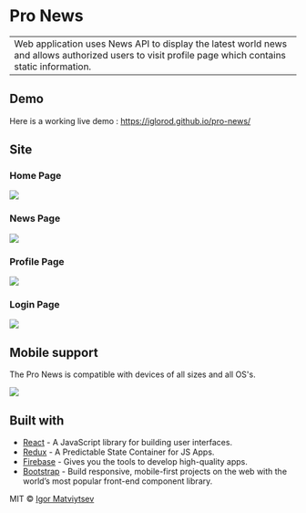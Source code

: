 # Pro News
<table>
<tr>
<td>
  Web application uses News API to display the latest world news and allows authorized users to visit profile page which contains static information.  
</td>
</tr>
</table>


## Demo
Here is a working live demo :  https://iglorod.github.io/pro-news/


## Site

### Home Page
![](https://iglorod.github.io/pro-news/demo/home.png)

### News Page
![](https://iglorod.github.io/pro-news/demo/news.png)

### Profile Page
![](https://iglorod.github.io/pro-news/demo/profile.png)

### Login Page
![](https://iglorod.github.io/pro-news/demo/login.png)

## Mobile support
The Pro News is compatible with devices of all sizes and all OS's.

![](https://iglorod.github.io/pro-news/demo/mobile.png)


## Built with 

- [React](https://reactjs.org/) - A JavaScript library for building user interfaces.
- [Redux](https://redux.js.org/) - A Predictable State Container for JS Apps.
- [Firebase](https://firebase.google.com/) - Gives you the tools to develop high-quality apps.
- [Bootstrap](https://getbootstrap.com/) - Build responsive, mobile-first projects on the web with the world’s most popular front-end component library.


MIT © [Igor Matviytsev](https://github.com/iglorod)
